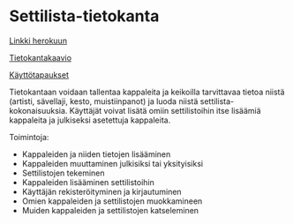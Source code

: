# Settilista-tietokanta
[Linkki herokuun](https://tsoha-settilista.herokuapp.com/)

[Tietokantakaavio](https://github.com/Reksa97/Settilista/blob/master/documentation/Tietokantakaavio.png)

[Käyttötapaukset](https://github.com/Reksa97/Settilista/blob/master/documentation/user_stories.md)

Tietokantaan voidaan tallentaa kappaleita ja keikoilla tarvittavaa tietoa niistä (artisti, sävellaji, kesto, muistiinpanot) 
ja luoda niistä settilista-kokonaisuuksia.
Käyttäjät voivat lisätä omiin settilistoihin itse lisäämiä kappaleita ja julkiseksi asetettuja kappaleita.

Toimintoja:
 * Kappaleiden ja niiden tietojen lisääminen
 * Kappaleiden muuttaminen julkisiksi tai yksityisiksi
 * Settilistojen tekeminen
 * Kappaleiden lisääminen settilistoihin
 * Käyttäjän rekisteröityminen ja kirjautuminen
 * Omien kappaleiden ja settilistojen muokkamineen
 * Muiden kappaleiden ja settilistojen katseleminen
